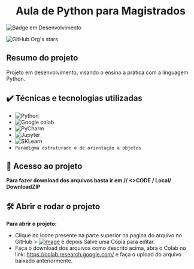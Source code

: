 <h1 align="center"> Aula de Python para Magistrados</h1>

![Badge em Desenvolvimento](http://img.shields.io/static/v1?label=STATUS&message=EM%20DESENVOLVIMENTO&color=GREEN&style=for-the-badge)

![GitHub Org's stars](https://img.shields.io/github/stars/JosephAxe?style=social)

## Resumo do projeto
Projeto em desenvolvimento, visando o ensino a prática com a linguagem Python.

## ✔️ Técnicas e tecnologias utilizadas

- ![Python](https://img.shields.io/badge/Python-FFD43B?style=for-the-badge&logo=python&logoColor=blue)
- ![Google colab](https://img.shields.io/badge/Colab-F9AB00?style=for-the-badge&logo=googlecolab&color=525252)
- ![PyCharm](	https://img.shields.io/badge/PyCharm-000000.svg?&style=for-the-badge&logo=PyCharm&logoColor=white)
- ![Jupyter](https://img.shields.io/badge/Jupyter-F37626.svg?&style=for-the-badge&logo=Jupyter&logoColor=white)
- ![SKLearn](https://img.shields.io/badge/scikit_learn-F7931E?style=for-the-badge&logo=scikit-learn&logoColor=white)
- ``Paradigma estruturado e de orientação a objetos``

## 📁 Acesso ao projeto

**Para fazer download dos arquivos basta ir em // <>CODE / Local/ DownloadZIP**

## 🛠️ Abrir e rodar o projeto
**Para abrir o projeto:**
- Clique no icone presente na parte superior na pagina do arquivo no GitHub > [![image](https://user-images.githubusercontent.com/95534308/212700199-df1dd3be-0a16-4f94-8adf-6030396d150a.png)](https://colab.research.google.com/github/JosephAxe/Aula-Python/blob/main/Aulas_Python.ipynb) e depois Salve uma Cópia para editar.
- Faça o download dos arquivos como descrito acima, abra o Colab no link: https://colab.research.google.com/ e faça o upload do arquivo baixado anteriormente.



